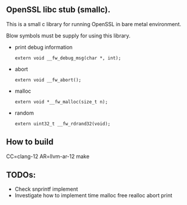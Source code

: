 
## OpenSSL libc stub (smallc).

This is a small c library for running OpenSSL in bare metal environment.

Blow symbols must be supply for using this library.

  - print debug information

    ```
    extern void __fw_debug_msg(char *, int);
    ```

  - abort

    ```
    extern void __fw_abort();
    ```

  - malloc

    ```
    extern void *__fw_malloc(size_t n);
    ```

  - random

    ```
    extern uint32_t __fw_rdrand32(void);
    ```


## How to build

CC=clang-12 AR=llvm-ar-12 make

## TODOs:

  - Check snprintf implement
  - Investigate how to implement time malloc free realloc abort print
